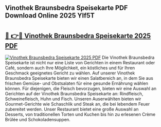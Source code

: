 ## Vinothek Braunsbedra Speisekarte PDF Download Online 2025 YIf5T

# <h2><a href="http://gcb31qu.nevu.top/?p=Vinothek+Braunsbedra+Speisekarte">🔗 👉🔴 Vinothek Braunsbedra Speisekarte 2025 PDF</a></h2>

[![Vinothek Braunsbedra Speisekarte 2025 PDF](https://i.imgur.com/dBaPXMq.png)](http://gcb31qu.nevu.top/?p=Vinothek+Braunsbedra+Speisekarte)
Die Vinothek Braunsbedra Speisekarte ist nicht nur eine Liste von Gerichten in einem Restaurant oder Café, sondern auch Ihre Möglichkeit, ein köstliches und für Ihren Geschmack geeignetes Gericht zu wählen. Auf unserer Vinothek Braunsbedra Speisekarte bieten wir einen Salatbereich an, in dem Sie aus frischen Gemüse- und Obstsalaten für eine gesunde Ernährung wählen können. Für diejenigen, die Fleisch bevorzugen, bieten wir eine Auswahl an Gerichten auf der Vinothek Braunsbedra Speisekarte an: Rindfleisch, Schweinefleisch, Huhn und Fisch. Unseren Auserwählten bieten wir Gourmet-Gerichte wie Schaschlik und Steak an, die bei lebendem Feuer zubereitet werden. Unser Restaurant bietet eine große Auswahl an Desserts, von traditionellen Torten und Kuchen bis hin zu erlesenen Crème Brûlée und Schokoladensuppen.
